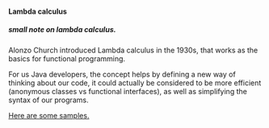 #### Lambda calculus


##### small note on lambda calculus.
Alonzo Church
introduced Lambda calculus in the 1930s, that works as the basics for functional programming.

For us Java developers, the concept helps by defining a new way of thinking about our code, it could actually be considered to be
more efficient (anonymous classes vs functional interfaces), as well as simplifying the syntax of our programs.

[Here are some samples.](../functionalprograming/FunctionalProgrammingMain.java)

